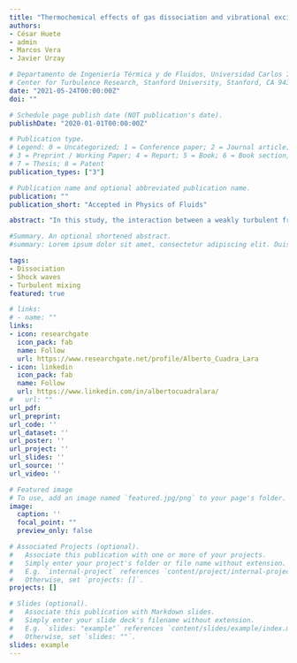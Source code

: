 ```yaml
---
title: "Thermochemical effects of gas dissociation and vibrational excitation on hypersonic shock waves interacting with weak turbulence"
authors:
- César Huete
- admin
- Marcos Vera
- Javier Urzay

# Departamento de Ingeniería Térmica y de Fluidos, Universidad Carlos III de Madrid, 28911 Leganés, Spain
# Center for Turbulence Research, Stanford University, Stanford, CA 94305,USA
date: "2021-05-24T00:00:00Z"
doi: ""

# Schedule page publish date (NOT publication's date).
publishDate: "2020-01-01T00:00:00Z"

# Publication type.
# Legend: 0 = Uncategorized; 1 = Conference paper; 2 = Journal article;
# 3 = Preprint / Working Paper; 4 = Report; 5 = Book; 6 = Book section;
# 7 = Thesis; 8 = Patent
publication_types: ["3"]

# Publication name and optional abbreviated publication name.
publication: ""
publication_short: "Accepted in Physics of Fluids"

abstract: "In this study, the interaction between a weakly turbulent free stream and a hypersonic normal shock wave is investigated theoretically by using linear interaction analysis (LIA). The formulation is developed in the limit in which the thickness of the thermochemical nonequilibrium region downstream of the shock front, where relaxation toward vibrational and chemical equilibrium occurs, is assumed to be much smaller than the characteristic size of the wrinkles of the shock caused by turbulence. As a result, upon crossing the shock front and the thin thermochemical nonequilibrium region trailing behind, the post-shock gas attains chemical and vibrational equilibrium. Modified Rankine-Hugoniot jump conditions that account for these thermochemical effects are derived and employed in a Fourier analysis of a shock interacting with three-dimensional isotropic vorticity disturbances. This provides the modal structure of the turbulent post-shock gas arising from the interaction, along with integral formulas for the amplification of enstrophy, concentration variance and turbulent kinetic energy across the shock. Besides confirming the known effects of thermochemistry in decreasing the mean values of the post-shock temperature and velocity, these LIA results indicate that the vorticity, energy and anisotropy of the turbulence are much more amplified through the shock than in the thermochemically frozen (calorically perfect) case."

#Summary. An optional shortened abstract.
#summary: Lorem ipsum dolor sit amet, consectetur adipiscing elit. Duis posuere tellus ac convallis placerat. Proin tincidunt magna sed ex sollicitudin condimentum.

tags:
- Dissociation
- Shock waves
- Turbulent mixing
featured: true

# links:
# - name: ""
links:
- icon: researchgate
  icon_pack: fab
  name: Follow
  url: https://www.researchgate.net/profile/Alberto_Cuadra_Lara
- icon: linkedin
  icon_pack: fab
  name: Follow
  url: https://www.linkedin.com/in/albertocuadralara/
#   url: ""
url_pdf:
url_preprint:
url_code: ''
url_dataset: ''
url_poster: ''
url_project: ''
url_slides: ''
url_source: ''
url_video: ''

# Featured image
# To use, add an image named `featured.jpg/png` to your page's folder. 
image:
  caption: ''
  focal_point: ""
  preview_only: false

# Associated Projects (optional).
#   Associate this publication with one or more of your projects.
#   Simply enter your project's folder or file name without extension.
#   E.g. `internal-project` references `content/project/internal-project/index.md`.
#   Otherwise, set `projects: []`.
projects: []

# Slides (optional).
#   Associate this publication with Markdown slides.
#   Simply enter your slide deck's filename without extension.
#   E.g. `slides: "example"` references `content/slides/example/index.md`.
#   Otherwise, set `slides: ""`.
slides: example
---
```


